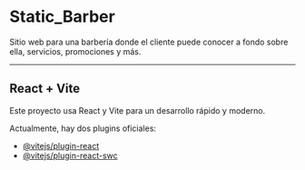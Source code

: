 # Static_Barber

Sitio web para una barbería donde el cliente puede conocer a fondo sobre ella, servicios, promociones y más.

---

## React + Vite

Este proyecto usa React y Vite para un desarrollo rápido y moderno.

Actualmente, hay dos plugins oficiales:

- [@vitejs/plugin-react](https://github.com/vitejs/vite-plugin-react)
- [@vitejs/plugin-react-swc](https://github.com/vitejs/vite-plugin-react-swc)
